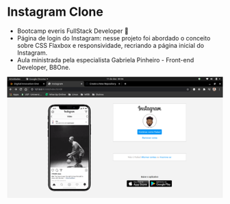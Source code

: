 # Instagram Clone
 
 - Bootcamp everis FullStack Developer :rocket: 
 - Página de login do Instagram: nesse projeto foi abordado o conceito sobre CSS Flaxbox e responsividade, recriando a página inicial do Instagram.
 - Aula ministrada pela especialista Gabriela Pinheiro - Front-end Developer, B8One.
 
 
 ![Alt text](/img/print.png?raw=true "Title") 
